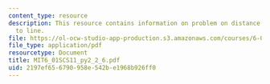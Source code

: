 ```yaml
---
content_type: resource
description: This resource contains information on problem on distance from point
  to line.
file: https://ol-ocw-studio-app-production.s3.amazonaws.com/courses/6-01sc-introduction-to-electrical-engineering-and-computer-science-i-spring-2011/2197ef656790958e542be1968b926ff0_MIT6_01SCS11_py2_2_6.pdf
file_type: application/pdf
resourcetype: Document
title: MIT6_01SCS11_py2_2_6.pdf
uid: 2197ef65-6790-958e-542b-e1968b926ff0
---
```

